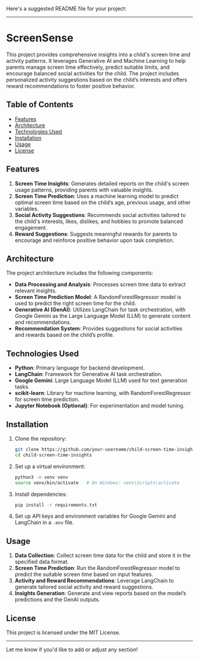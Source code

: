 Here's a suggested README file for your project:

---

# ScreenSense

This project provides comprehensive insights into a child's screen time and activity patterns. It leverages Generative AI and Machine Learning to help parents manage screen time effectively, predict suitable limits, and encourage balanced social activities for the child. The project includes personalized activity suggestions based on the child’s interests and offers reward recommendations to foster positive behavior.

## Table of Contents
- [Features](#features)
- [Architecture](#architecture)
- [Technologies Used](#technologies-used)
- [Installation](#installation)
- [Usage](#usage)
- [License](#license)

## Features

1. **Screen Time Insights**: Generates detailed reports on the child's screen usage patterns, providing parents with valuable insights.
2. **Screen Time Prediction**: Uses a machine learning model to predict optimal screen time based on the child’s age, previous usage, and other variables.
3. **Social Activity Suggestions**: Recommends social activities tailored to the child's interests, likes, dislikes, and hobbies to promote balanced engagement.
4. **Reward Suggestions**: Suggests meaningful rewards for parents to encourage and reinforce positive behavior upon task completion.

## Architecture

The project architecture includes the following components:
- **Data Processing and Analysis**: Processes screen time data to extract relevant insights.
- **Screen Time Prediction Model**: A RandomForestRegressor model is used to predict the right screen time for the child.
- **Generative AI (GenAI)**: Utilizes LangChain for task orchestration, with Google Gemini as the Large Language Model (LLM) to generate content and recommendations.
- **Recommendation System**: Provides suggestions for social activities and rewards based on the child’s profile.

## Technologies Used

- **Python**: Primary language for backend development.
- **LangChain**: Framework for Generative AI task orchestration.
- **Google Gemini**: Large Language Model (LLM) used for text generation tasks.
- **scikit-learn**: Library for machine learning, with RandomForestRegressor for screen time prediction.
- **Jupyter Notebook (Optional)**: For experimentation and model tuning.

## Installation

1. Clone the repository:
   ```bash
   git clone https://github.com/your-username/child-screen-time-insights.git
   cd child-screen-time-insights
   ```

2. Set up a virtual environment:
   ```bash
   python3 -m venv venv
   source venv/bin/activate   # On Windows: venv\Scripts\activate
   ```

3. Install dependencies:
   ```bash
   pip install -r requirements.txt
   ```

4. Set up API keys and environment variables for Google Gemini and LangChain in a `.env` file.

## Usage

1. **Data Collection**: Collect screen time data for the child and store it in the specified data format.
2. **Screen Time Prediction**: Run the RandomForestRegressor model to predict the suitable screen time based on input features.
3. **Activity and Reward Recommendations**: Leverage LangChain to generate tailored social activity and reward suggestions.
4. **Insights Generation**: Generate and view reports based on the model’s predictions and the GenAI outputs.

## License

This project is licensed under the MIT License.

--- 

Let me know if you'd like to add or adjust any section!
